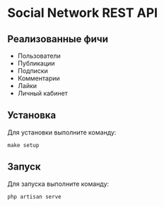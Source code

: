 # Social Network REST API

## Реализованные фичи

- Пользователи
- Публикации
- Подписки
- Комментарии
- Лайки
- Личный кабинет

## Установка

Для установки выполните команду:

```shell
make setup
```
## Запуск

Для запуска выполните команду:

```shell
php artisan serve
```
